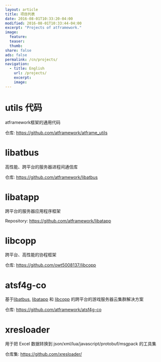 ```yaml
---
layout: article
title: 项目列表
date: 2016-08-01T10:33:20-04:00
modified: 2016-08-01T10:33:44-04:00
excerpt: "Projects of atframework."
image:
  feature:
  teaser:
  thumb:
share: false
ads: false
permalink: /cn/projects/
navigation:
  - title: English
    url: /projects/
    excerpt:
    image:
---
```


# utils 代码
atframework框架的通用代码

仓库: https://github.com/atframework/atframe_utils  

# libatbus
高性能、跨平台的服务器进程间通信库

仓库: https://github.com/atframework/libatbus

# libatapp
跨平台的服务器应用程序框架

Repository: https://github.com/atframework/libatapp

# libcopp
跨平台、高性能的协程框架

仓库: https://github.com/owt5008137/libcopp

# atsf4g-co
基于[libatbus](https://github.com/atframework/libatbus), [libatapp](https://github.com/atframework/libatapp) 和 [libcopp](https://github.com/owt5008137/libcopp) 的跨平台的游戏服务器云集群解决方案

仓库: https://github.com/atframework/atsf4g-co

# xresloader
用于把 Excel 数据转换到 json/xml/lua/javascript/protobuf/msgpack 的工具集

仓库集: https://github.com/xresloader/
